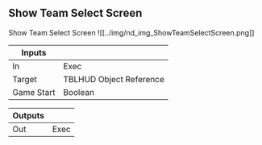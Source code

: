 ## Show Team Select Screen
Show Team Select Screen
![[../img/nd_img_ShowTeamSelectScreen.png]]

|Inputs||
|--|--|
| In | Exec |
| Target | TBLHUD Object Reference |
| Game Start | Boolean |

|Outputs||
|--|--|
| Out | Exec |
